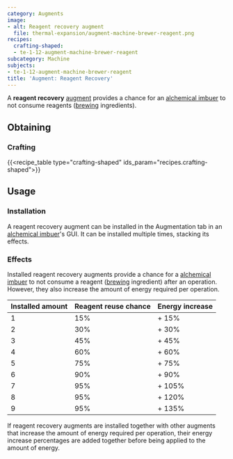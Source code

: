```yaml
---
category: Augments
image:
- alt: Reagent recovery augment
  file: thermal-expansion/augment-machine-brewer-reagent.png
recipes:
  crafting-shaped:
  - te-1-12-augment-machine-brewer-reagent
subcategory: Machine
subjects:
- te-1-12-augment-machine-brewer-reagent
title: 'Augment: Reagent Recovery'
---
```


A **reagent recovery** [augment](../augments/) provides a chance for an
[alchemical imbuer](../alchemical-imbuer/) to not consume reagents
([brewing](https://minecraft.gamepedia.com/Brewing) ingredients).


Obtaining
---------

### Crafting
{{<recipe_table type="crafting-shaped" ids_param="recipes.crafting-shaped">}}


Usage
-----

### Installation
A reagent recovery augment can be installed in the Augmentation tab in an
[alchemical imbuer](../alchemical-imbuer/)'s GUI. It can be installed
multiple times, stacking its effects.

### Effects
Installed reagent recovery augments provide a chance for a [alchemical
imbuer](../alchemical-imbuer/) to not consume a reagent
([brewing](https://minecraft.gamepedia.com/Brewing) ingredient) after an
operation. However, they also increase the amount of energy required per
operation.

| Installed amount | Reagent reuse chance | Energy increase |
|---|---|---|
| 1 | 15% | + 15% |
| 2 | 30% | + 30% |
| 3 | 45% | + 45% |
| 4 | 60% | + 60% |
| 5 | 75% | + 75% |
| 6 | 90% | + 90% |
| 7 | 95% | + 105% |
| 8 | 95% | + 120% |
| 9 | 95% | + 135% |


If reagent recovery augments are installed together with other augments that
increase the amount of energy required per operation, their energy increase
percentages are added together before being applied to the amount of energy.
